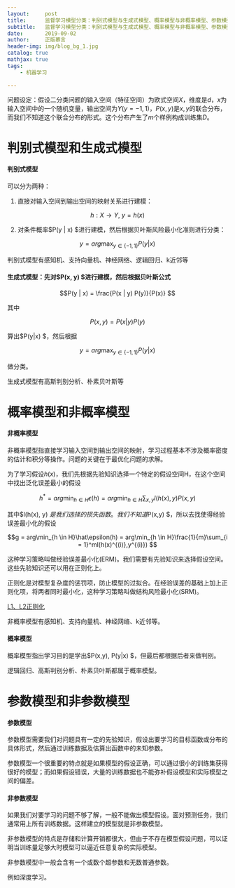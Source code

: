 ```yaml
---
layout:     post
title:      监督学习模型分类：判别式模型与生成式模型、概率模型与非概率模型、参数模型与非参数模型
subtitle:   监督学习模型分类：判别式模型与生成式模型、概率模型与非概率模型、参数模型与非参数模型
date:       2019-09-02
author:     正版慕言
header-img: img/blog_bg_1.jpg
catalog: true
mathjax: true
tags:
    - 机器学习

---
```


问题设定：假设二分类问题的输入空间（特征空间）为欧式空间$X$，维度是$d$，$x$为输入空间中的一个随机变量，输出空间为$Y(y = {-1, 1})$，$P(x,y)$是$x,y$的联合分布，而我们不知道这个联合分布的形式。这个分布产生了$m$个样例构成训练集$D$。

# 判别式模型和生成式模型

#### 判别式模型

可以分为两种：

1. 直接对输入空间到输出空间的映射关系进行建模：

$$h:X \rightarrow Y, \ y = h(x) $$

2. 对条件概率$P(y \| x) $进行建模，然后根据贝叶斯风险最小化准则进行分类：

$$y = arg \max_{y \in \{-1, 1\}} P(y | x) $$

判别式模型有感知机、支持向量机、神经网络、逻辑回归、k近邻等

#### 生成式模型：先对$P(x, y) $进行建模，然后根据贝叶斯公式

$$P(y | x) = \frac{P(x | y) P(y)}{P(x)} $$

其中

$$P(x,y) = P(x | y)P(y) $$

算出$P(y\|x) $，然后根据

$$y = arg \max_{y \in \{-1, 1\}} P(y | x) $$

做分类。

生成式模型有高斯判别分析、朴素贝叶斯等

# 概率模型和非概率模型

#### 非概率模型

非概率模型指直接学习输入空间到输出空间的映射，学习过程基本不涉及概率密度的估计和积分等操作。问题的关键在于最优化问题的求解。

为了学习假设$h(x)$，我们先根据先验知识选择一个特定的假设空间H，在这个空间中找出泛化误差最小的假设

$$h^* = arg\min_{h \in H} \epsilon(h) = arg\min_{h \in H} \sum_{x,y}l(h(x), y)P(x,y) $$

其中$l(h(x), y) $是我们选择的损失函数。我们不知道$P(x,y) $，所以去找使得经验误差最小化的假设

$$g = arg\min_{h \in H}\hat\epsilon(h) = arg\min_{h \in H}\frac{1}{m}\sum_{i = 1}^ml(h(x)^{(i)},y^{(i)}) $$

这种学习策略叫做经验误差最小化(ERM)。我们需要有先验知识来选择假设空间。这些先验知识还可以用在正则化上。

正则化是对模型复杂度的惩罚项，防止模型的过拟合。在经验误差的基础上加上正则化项，将两者同时最小化，这种学习策略叫做结构风险最小化(SRM)。

[L1、L2正则化](https://lsbmzzz.github.io/2019/08/26/L1-L2%E6%AD%A3%E5%88%99%E5%8C%96/)

非概率模型有感知机、支持向量机、神经网络、k近邻等。

#### 概率模型

概率模型指出学习目的是学出$P(x,y), P(y\|x) $，但最后都根据后者来做判别。

逻辑回归、高斯判别分析、朴素贝叶斯都属于概率模型。

# 参数模型和非参数模型

#### 参数模型

参数模型需要我们对问题具有一定的先验知识，假设出要学习的目标函数或分布的具体形式，然后通过训练数据及估算出函数中的未知参数。

参数模型一个很重要的特点就是如果模型的假设正确，可以通过很小的训练集获得很好的模型；而如果假设错误，大量的训练数据也不能弥补假设模型和实际模型之间的偏差。

#### 非参数模型

如果我们对要学习的问题不够了解，一般不能做出模型假设。面对预测任务，我们通常用上所有训练数据。这样建立的模型就是非参数模型。

非参数模型的特点是存储和计算开销都很大，但由于不存在模型假设问题，可以证明当训练量足够大时模型可以逼近任意复杂的实际模型。

非参数模型中一般会含有一个或数个超参数和无数普通参数。

例如深度学习。